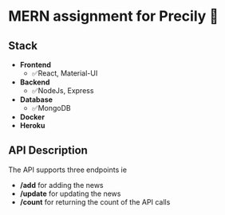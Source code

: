 # MERN assignment for Precily 🎉

## Stack
- **Frontend**
  - ✅React, Material-UI
- **Backend**
  - ✅NodeJs, Express
- **Database**
  - ✅MongoDB
- **Docker**
- **Heroku**

## API Description

The API supports three endpoints ie

- **/add** for adding the news
- **/update** for updating the news
- **/count** for returning the count of the API calls



